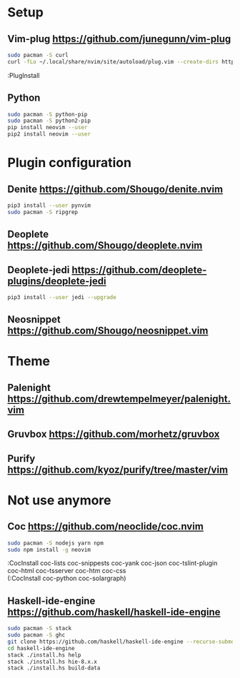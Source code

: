 # Setup

## Vim-plug https://github.com/junegunn/vim-plug

``` sh
sudo pacman -S curl
curl -fLo ~/.local/share/nvim/site/autoload/plug.vim --create-dirs https://raw.githubusercontent.com/junegunn/vim-plug/master/plug.vim
```

:PlugInstall </br>

## Python

``` sh
sudo pacman -S python-pip
sudo pacman -S python2-pip
pip install neovim --user
pip2 install neovim --user
```

# Plugin configuration
## Denite https://github.com/Shougo/denite.nvim

``` sh
pip3 install --user pynvim
sudo pacman -S ripgrep
```

## Deoplete https://github.com/Shougo/deoplete.nvim

## Deoplete-jedi https://github.com/deoplete-plugins/deoplete-jedi

``` sh
pip3 install --user jedi --upgrade
```

## Neosnippet https://github.com/Shougo/neosnippet.vim

# Theme

## Palenight https://github.com/drewtempelmeyer/palenight.vim

## Gruvbox https://github.com/morhetz/gruvbox

## Purify https://github.com/kyoz/purify/tree/master/vim


# Not use anymore 

## Coc https://github.com/neoclide/coc.nvim

``` sh
sudo pacman -S nodejs yarn npm
sudo npm install -g neovim
```
:CocInstall coc-lists coc-snippests coc-yank coc-json coc-tslint-plugin coc-html coc-tsserver coc-htm coc-css </br>
(:CocInstall coc-python coc-solargraph) </br>

## Haskell-ide-engine https://github.com/haskell/haskell-ide-engine

``` sh
sudo pacman -S stack
sudo pacman -S ghc
git clone https://github.com/haskell/haskell-ide-engine --recurse-submodules
cd haskell-ide-engine
stack ./install.hs help
stack ./install.hs hie-8.x.x
stack ./install.hs build-data
 ```
